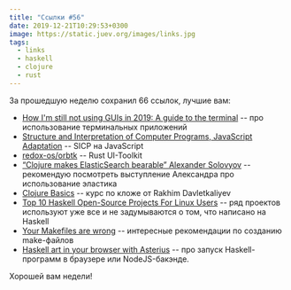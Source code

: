 ```yaml
---
title: "Ссылки #56"
date: 2019-12-21T10:29:53+0300
image: https://static.juev.org/images/links.jpg
tags:
  - links
  - haskell
  - clojure
  - rust
---
```

За прошедшую неделю сохранил 66 ссылок, лучшие вам:

* [How I'm still not using GUIs in 2019: A guide to the terminal](https://lucasfcosta.com/2019/02/10/terminal-guide-2019.html) -- про использование терминальных приложений
* [Structure and Interpretation of Computer Programs, JavaScript Adaptation](https://sicp.comp.nus.edu.sg/) -- SICP на JavaScript
* [redox-os/orbtk](https://github.com/redox-os/orbtk) -- Rust UI-Toolkit
* [“Clojure makes ElasticSearch bearable” Alexander Solovyov](https://www.youtube.com/watch?v=hqIRx3SbfHI) -- рекомендую посмотреть выступление Александра про использование эластика
* [Clojure Basics](https://learn.codexpanse.com/courses/clojure-1) -- курс по кложе от Rakhim Davletkaliyev
* [Top 10 Haskell Open-Source Projects For Linux Users](https://serokell.io/blog/top-haskell-open-source-projects-for-linux) -- ряд проектов используют уже все и не задумываются о том, что написано на Haskell
* [Your Makefiles are wrong](https://tech.davis-hansson.com/p/make/) -- интересные рекомендации по созданию make-файлов
* [Haskell art in your browser with Asterius](https://www.tweag.io/posts/2019-12-19-asterius-diagrams.html) -- про запуск Haskell-программ в браузере или NodeJS-бакэнде.

Хорошей вам недели!

